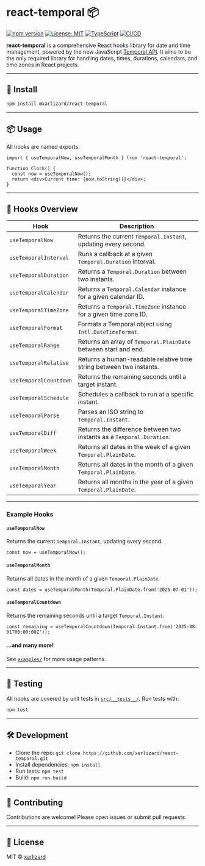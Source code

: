 # react-temporal 📦

[![npm version](https://badge.fury.io/js/@xarlizard%2Freact-temporal.svg)](https://badge.fury.io/js/@xarlizard%2Freact-temporal)
[![License: MIT](https://img.shields.io/badge/License-MIT-yellow.svg)](https://opensource.org/licenses/MIT)
[![TypeScript](https://img.shields.io/badge/TypeScript-Ready-blue.svg)](https://www.typescriptlang.org/)
[![CI/CD](https://github.com/xarlizard/react-temporal/actions/workflows/publish.yml/badge.svg)](https://github.com/xarlizard/react-temporal/actions/workflows/publish.yml)

**react-temporal** is a comprehensive React hooks library for date and time management, powered by the new JavaScript
[Temporal API](https://tc39.es/proposal-temporal/). It aims to be the only required library for handling dates, times,
durations, calendars, and time zones in React projects.

---

## 🚀 Install

```bash
npm install @xarlizard/react-temporal
```

---

## 📦 Usage

All hooks are named exports:

```tsx
import { useTemporalNow, useTemporalMonth } from 'react-temporal';

function Clock() {
  const now = useTemporalNow();
  return <div>Current time: {now.toString()}</div>;
}
```

---

## 🧩 Hooks Overview

| Hook                   | Description                                                           |
| ---------------------- | --------------------------------------------------------------------- |
| `useTemporalNow`       | Returns the current `Temporal.Instant`, updating every second.        |
| `useTemporalInterval`  | Runs a callback at a given `Temporal.Duration` interval.              |
| `useTemporalDuration`  | Returns a `Temporal.Duration` between two instants.                   |
| `useTemporalCalendar`  | Returns a `Temporal.Calendar` instance for a given calendar ID.       |
| `useTemporalTimeZone`  | Returns a `Temporal.TimeZone` instance for a given time zone ID.      |
| `useTemporalFormat`    | Formats a Temporal object using `Intl.DateTimeFormat`.                |
| `useTemporalRange`     | Returns an array of `Temporal.PlainDate` between start and end.       |
| `useTemporalRelative`  | Returns a human-readable relative time string between two instants.   |
| `useTemporalCountdown` | Returns the remaining seconds until a target instant.                 |
| `useTemporalSchedule`  | Schedules a callback to run at a specific instant.                    |
| `useTemporalParse`     | Parses an ISO string to `Temporal.Instant`.                           |
| `useTemporalDiff`      | Returns the difference between two instants as a `Temporal.Duration`. |
| `useTemporalWeek`      | Returns all dates in the week of a given `Temporal.PlainDate`.        |
| `useTemporalMonth`     | Returns all dates in the month of a given `Temporal.PlainDate`.       |
| `useTemporalYear`      | Returns all months in the year of a given `Temporal.PlainDate`.       |

---

### Example Hooks

#### `useTemporalNow`

Returns the current `Temporal.Instant`, updating every second.

```tsx
const now = useTemporalNow();
```

#### `useTemporalMonth`

Returns all dates in the month of a given `Temporal.PlainDate`.

```tsx
const dates = useTemporalMonth(Temporal.PlainDate.from('2025-07-01'));
```

#### `useTemporalCountdown`

Returns the remaining seconds until a target `Temporal.Instant`.

```tsx
const remaining = useTemporalCountdown(Temporal.Instant.from('2025-08-01T00:00:00Z'));
```

#### ...and many more!

See [`examples/`](examples/README.md) for more usage patterns.

---

## 🧪 Testing

All hooks are covered by unit tests in [`src/__tests__/`](src/__tests__). Run tests with:

```bash
npm test
```

---

## 🛠️ Development

- Clone the repo: `git clone https://github.com/xarlizard/react-temporal.git`
- Install dependencies: `npm install`
- Run tests: `npm test`
- Build: `npm run build`

---

## 🤝 Contributing

Contributions are welcome! Please open issues or submit pull requests.

---

## 📄 License

MIT © [xarlizard](https://github.com/xarlizard)
